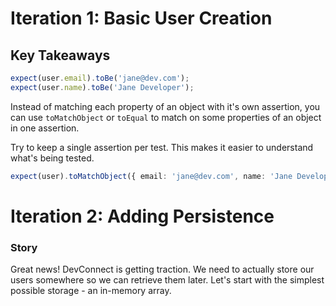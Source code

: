 # Iteration 1: Basic User Creation

## Key Takeaways

```typescript
expect(user.email).toBe('jane@dev.com');
expect(user.name).toBe('Jane Developer');
```

Instead of matching each property of an object with it's own assertion, you can use `toMatchObject` or `toEqual`
to match on some properties of an object in one assertion.

Try to keep a single assertion per test. This makes it easier to understand what's being tested.

```typescript
expect(user).toMatchObject({ email: 'jane@dev.com', name: 'Jane Developer' });
```

# Iteration 2: Adding Persistence

### Story

Great news! DevConnect is getting traction. We need to actually store our users somewhere so we
can retrieve them later. Let's start with the simplest possible storage - an in-memory array.
